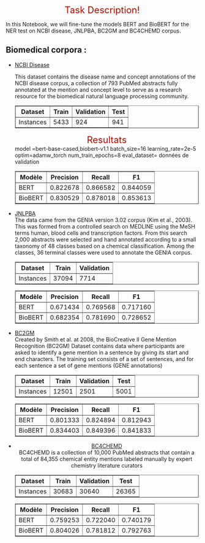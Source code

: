 <html>
<center>
</h4>
<font color='blod' size="+2">Task Description!</font></h4>
</center>
<div class="markdown-google-sans">


</div>
<p>In this Notebook, we will fine-tune the models BERT and BioBERT for the NER test on NCBI disease, JNLPBA, BC2GM and BC4CHEMD corpus.
<!-- TODO(b/319266067) remove temporary advert after a few weeks. -->
<div class="markdown-google-sans">
  <h2>Biomedical corpora : </h2>
  <ul>
  <li><a href="https://huggingface.co/datasets/ncbi_disease#dataset-card-for-ncbi-disease">NCBI Disease</a></li>
  <p>This dataset contains the disease name and concept annotations of the NCBI disease corpus, a collection of 793 PubMed abstracts fully annotated at the mention and concept level to serve as a research resource for the biomedical natural language processing community.</p>
  <div>
  <center>
  <table border="1">
  <tr>
    <th>Dataset</th>
    <th>Train</th>
    <th>Validation</th>
    <th>Test</th>
  </tr>
  <tr>
    <td>Instances</td>
    <td>5433</td>
    <td>924</td>
    <td>941</td>
  </tr>
</table>
</h4>
<font color='blod' size="+2">Resultats</font></h4>
</center>
    model =bert-base-cased,biobert-v1.1
batch_size=16
 learning_rate=2e-5
optim=adamw_torch
num_train_epochs=8
eval_dataset= données de validation
    <table border="1">
  <tr>
    <th>Modèle</th>
    <th>Precision</th>
    <th>Recall</th>
    <th>F1</th>
  </tr>
  <tr>
    <td>BERT</td>
    <td>0.822678</td>
    <td>0.866582</td>
    <td>0.844059</td>
  </tr>
  <tr>
    <td>BioBERT</td>
    <td>0.830529</td>
    <td>0.878018</td>
    <td>0.853613</td>
  </tr>
</table>
</div>
   <li><a href="https://huggingface.co/datasets/jnlpba">JNLPBA</a></li>
   The data came from the GENIA version 3.02 corpus (Kim et al., 2003). This was formed from a controlled search on MEDLINE using the MeSH terms human, blood cells and transcription factors. From this search 2,000 abstracts were selected and hand annotated according to a small taxonomy of 48 classes based on a chemical classification. Among the classes, 36 terminal classes were used to annotate the GENIA corpus.
   <div>
   <center>
   <table border="1">
  <tr>
    <th>Dataset</th>
    <th>Train</th>
    <th>Validation</th>
  </tr>
  <tr>
    <td>Instances</td>
    <td>37094</td>
    <td>7714</td>
  </tr>
</table>

   </div>
    <table border="1">
  <tr>
    <th>Modèle</th>
    <th>Precision</th>
    <th>Recall</th>
    <th>F1</th>
  </tr>
  <tr>
    <td>BERT</td>
    <td>0.671434</td>
    <td>0.769568</td>
    <td>0.717160</td>
  </tr>
  <tr>
    <td>BioBERT</td>
    <td>0.682354</td>
    <td>0.781690</td>
    <td>0.728652</td>
  </tr>
</table>
 <li><a href="https://huggingface.co/datasets/bc2gm_corpus/viewer/bc2gm_corpus">BC2GM</a></li>
  Created by Smith et al. at 2008, the BioCreative II Gene Mention Recognition (BC2GM) Dataset contains data where participants are asked to identify a gene mention in a sentence by giving its start and end characters. The training set consists of a set of sentences, and for each sentence a set of gene mentions (GENE annotations)
  <div>
  <center>
  <table border="1">
  <tr>
    <th>Dataset</th>
    <th>Train</th>
    <th>Validation</th>
    <th>Test</th>
  </tr>
  <tr>
    <td>Instances</td>
    <td>12501</td>
    <td>2501</td>
    <td>5001</td>
  </tr>
</table>
  <table border="1">
  <tr>
    <th>Modèle</th>
    <th>Precision</th>
    <th>Recall</th>
    <th>F1</th>
  </tr>
  <tr>
    <td>BERT</td>
    <td>0.801333</td>
    <td>0.824894</td>
    <td>0.812943</td>
  </tr>
  <tr>
    <td>BioBERT</td>
    <td>0.834403</td>
    <td>0.849396</td>
    <td>0.841833</td>
  </tr>
</table>
     <li><a href="https://huggingface.co/datasets/chintagunta85/bc4chemd">BC4CHEMD</a></li>
      BC4CHEMD is a collection of 10,000 PubMed abstracts that contain a total of 84,355 chemical entity mentions labeled manually by expert chemistry literature curators
 <div>
   <center>
   <table border="1">
  <tr>
    <th>Dataset</th>
    <th>Train</th>
    <th>Validation</th>
      <th>Test</th>
  </tr>
  <tr>
    <td>Instances</td>
    <td>30683</td>
    <td>30640</td>
      <td>26365</td>
  </tr>
</table>

   </div>
   <table border="1">
  <tr>
    <th>Modèle</th>
    <th>Precision</th>
    <th>Recall</th>
    <th>F1</th>
  </tr>
  <tr>
    <td>BERT</td>
    <td>0.759253</td>
    <td>0.722040</td>
    <td>0.740179</td>
  </tr>
  <tr>
    <td>BioBERT</td>
    <td>0.804026</td>
    <td>0.781812</td>
    <td>0.792763</td>
  </tr>
</table>
  </div>
</html>
